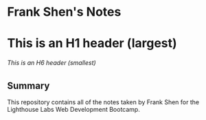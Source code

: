 # Frank Shen's Notes
# This is an H1 header (largest)
###### This is an H6 header (smallest)

## Summary 
This repository contains all of the notes taken by Frank Shen for the Lighthouse Labs Web Development Bootcamp.